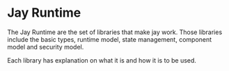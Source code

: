# Jay Runtime

The Jay Runtime are the set of libraries that make jay work.
Those libraries include the basic types, runtime model, state management, component model and security model.

Each library has explanation on what it is and how it is to be used.